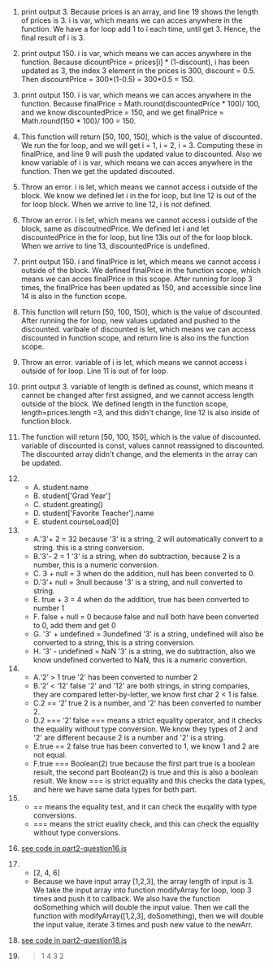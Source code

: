 1. print output 3. Because prices is an array, and line 19 shows the length of prices is 3. i  is var, which means we can acces anywhere in the function. We have a for loop add 1 to i each time, until get 3. Hence, the final result of i is 3.
   
2. print output 150. i is var, which means we can acces anywhere in the function. Because dicountPrice = prices[i] * (1-discount),  i has been updated as 3, the index 3 element in the prices is 300, discount = 0.5. Then discountPrice = 300*(1-0.5) = 300*0.5 = 150.
   
3. print output 150. i is var, which means we can acces anywhere in the function. Because finalPrice = Math.round(discountedPrice * 100)/ 100, and we know discountedPrice = 150, and we get finalPrice = Math.round(150 * 100)/ 100 = 150.
   
4. This function will return [50, 100, 150], which is the value of discounted. We run the for loop, and we will get i = 1, i = 2, i = 3. Computing these in finalPrice, and line 9 will push the updated value to discounted. Also we know variable of i is var, which means we can acces anywhere in the function. Then we get the updated discouted.
   
5. Throw an error. i is let, which means we cannot access i outside of the block. We know we defined let i in the for loop, but line 12 is out of the for loop block. When we arrive to line 12, i is not defined.
   
6. Throw an error. i is let, which means we cannot access i outside of the block, same as discoutnedPrice. We defined let i and let discountedPrice in the for loop, but line 13is out of the for loop block. When we arrive to line 13, discountedPrice is undefined.
   
7. print output 150.  i and finalPrice is let, which means we cannot access i outside of the block. We defined finalPrice in the function scope, which means we can acces finalPrice in this scope. After running for loop 3 times, the finalPrice has been updated as 150, and accessible since line 14 is also in the function scope.

8. This function will return [50, 100, 150], which is the value of discounted. After running the for loop, new values updated and pushed to the discounted. varibale of discounted is let, which means we can access discounted in function scope, and return line is also ins the function scope.

9. Throw an error. variable of i is let, which means we cannot access i outside of for loop. Line 11 is out of for loop.
    
10. print output 3. variable of length is defined as counst, which means it cannot be changed after first assigned, and we cannot access length outside of the block. We defined length in the function scope, length=prices.length =3, and this didn't change, line 12 is also inside of function block.
    
11. The function will return [50, 100, 150], which is the value of discounted. variable of discounted is const, values cannot reassigned to discounted. The discounted array didn't change, and the elements in the array can be updated.
    

12. - A. student.name
    - B. student['Grad Year']
    - C. student.greating()
    - D. student['Favorite Teacher'].name
    - E. student.courseLoad[0]


13. 
    - A.'3'+ 2 = 32   because '3' is a string, 2 will automatically convert to a string.  this is a string conversion.
    - B.'3'- 2 = 1    '3' is a string, when do subtraction, because 2 is a number, this is a numeric conversion.
    - C. 3 + null = 3     when do the addition, null has been converted to 0.
    - D.'3'+ null = 3null      because '3' is a string, and null converted to string.
    - E. true + 3 = 4     when do the addition, true has been converted to number 1
    - F. false + null = 0 because false and null both have been converted to 0, add them and get 0
    - G. '3' + undefined = 3undefined     '3' is a string, undefined will also be converted to a string, this is a string conversion.
    - H. '3' - undefined = NaN    '3' is a string, we do subtraction, also we know undefined converted to NaN, this is a numeric convertion.


14. - A.‘2’ > 1               true    '2' has been converted to number 2
    - B.‘2’ < ‘12’            false   '2' and '12' are both strings, in string comparies, they are compared letter-by-letter, we know first char 2 < 1 is false.
    - C.2 == ‘2’              true    2 is a number, and '2' has been converted to number 2.
    - D.2 === ‘2’             false   === means a strict equality operator, and it checks the equality without type conversion. We know they types of 2 and '2' are different because 2 is a number and '2' is a string.
    - E.true == 2             false   true has been converted to 1, we know 1 and 2 are not equal.
    - F.true === Boolean(2)   true    because the first part true is a boolean result, the second part Boolean(2) is true and this is also a boolean result. We know === is strict equality and this checks the data types, and here we have same data types for both part.
    

15.  
    - == means the equality test, and it can check the euqality with type conversions.
    - === means the strict euality check, and this can check the equality without type conversions.
    
16.  
    [see code in part2-question16.js](https://github.com/Oooleaf/fa22-cse110-lab4/blob/main/expose/javascript/part2-question16.js)
    
17.  
    - [2, 4, 6]
    - Because we have input array [1,2,3], the array length of input is 3. We take the input array into function modifyArray for loop, loop 3 times and push it to callback. We also have the function doSomething which will double the input value. Then we call the function with modifyArray([1,2,3], doSomething), then we will double the input value, iterate 3 times and push new value to the newArr.

18. 
    [see code in part2-question18.js](https://github.com/Oooleaf/fa22-cse110-lab4/blob/main/expose/javascript/part2-question18.js)
    
19. > 1 
    > 4 
    > 3 
    > 2